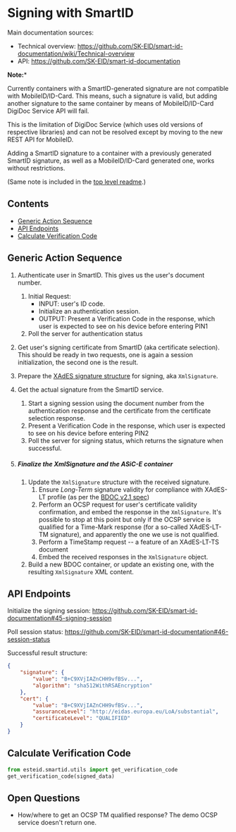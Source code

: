 # Signing with SmartID

Main documentation sources:
* Technical overview: https://github.com/SK-EID/smart-id-documentation/wiki/Technical-overview
* API: https://github.com/SK-EID/smart-id-documentation

**Note:***

Currently containers with a SmartID-generated signature are not compatible with MobileID/ID-Card.
This means, such a signature is valid, but adding another signature to the same container
by means of MobileID/ID-Card DigiDoc Service API will fail. 

This is the limitation of DigiDoc Service (which uses old versions of 
respective libraries) and can not be resolved except by moving to the new REST API for MobileID. 

Adding a SmartID signature to a container with a previously generated SmartID signature, 
as well as a MobileID/ID-Card generated one, works without restrictions.

(Same note is included in the [top level readme](../../README.md).)

## Contents

* [Generic Action Sequence](#generic-action-sequence)
* [API Endpoints](#api-endpoints)
* [Calculate Verification Code](#calculate-verification-code) 


## Generic Action Sequence

1. Authenticate user in SmartID.
    This gives us the user's document number.
    
    1. Initial Request:
        * INPUT: user's ID code.
        * Initialize an authentication session. 
        * OUTPUT: Present a Verification Code in the response, which user is expected to see on his device before entering PIN1 
    1. Poll the server for authentication status 
    
1. Get user's signing certificate from SmartID (aka certificate selection).
    This should be ready in two requests, one is again a session initialization, the second one is the result. 

1. Prepare the [XAdES signature structure](https://github.com/thorgate/pyasice) for signing, aka `XmlSignature`. 
1. Get the actual signature from the SmartID service.

    1. Start a signing session using the document number from the authentication response and the certificate from the
        certificate selection response.
    1. Present a Verification Code in the response, which user is expected to see on his device before entering PIN2
    1. Poll the server for signing status, which returns the signature when successful. 

1. ##### Finalize the XmlSignature and the ASiC-E container
    
    1. Update the `XmlSignature` structure with the received signature.
        1. Ensure _Long-Term_ signature validity for compliance with XAdES-LT profile (as per the [BDOC v2.1 spec](https://www.id.ee/public/bdoc-spec212-eng.pdf))
        1. Perform an OCSP request for user's certificate validity confirmation, and embed the response in the `XmlSignature`.
            It's possible to stop at this point but only if the OCSP service is qualified for a Time-Mark response 
            (for a so-called XAdES-LT-TM signature), and apparently the one we use is not qualified.
        1. Perform a TimeStamp request -- a feature of an XAdES-LT-TS document 
        1. Embed the received responses in the `XmlSignature` object.
    1. Build a new BDOC container, or update an existing one, with the resulting `XmlSignature` XML content.
 

## API Endpoints


Initialize the signing session: 
https://github.com/SK-EID/smart-id-documentation#45-signing-session

Poll session status:
https://github.com/SK-EID/smart-id-documentation#46-session-status

Successful result structure:

```json
{
    "signature": {
        "value": "B+C9XVjIAZnCHH9vfBSv...",
        "algorithm": "sha512WithRSAEncryption"
    },
    "cert": {
        "value": "B+C9XVjIAZnCHH9vfBSv...",
        "assuranceLevel": "http://eidas.europa.eu/LoA/substantial",
		"certificateLevel": "QUALIFIED"
    }
}
```

## Calculate Verification Code

```python
from esteid.smartid.utils import get_verification_code
get_verification_code(signed_data) 
```

## Open Questions

* How/where to get an OCSP TM qualified response? The demo OCSP service doesn't return one.
